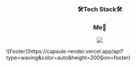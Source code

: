 
<h3 align="center">🛠Tech Stack🛠</h3>

<h3 align="center">Me👋</h3>
<p align="center">
<a href="https://blog.naver.com/dheotjd4824"><img src="https://img.shields.io/badge/Blog-3DDC84?style=flat-square&logo=Blogger&logoColor=white"/></a>
</p>
![Footer](https://capsule-render.vercel.app/api?type=waving&color=auto&height=200&section=footer)
